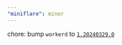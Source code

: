 ```yaml
---
"miniflare": minor
---
```


chore: bump `workerd` to [`1.20240329.0`](https://github.com/cloudflare/workerd/releases/tag/v1.20240329.0)
